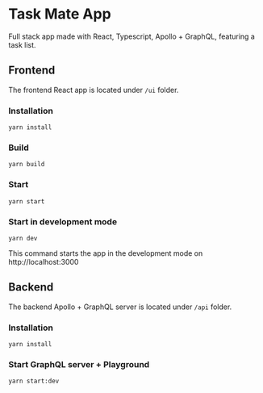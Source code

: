 # Task Mate App
Full stack app made with React, Typescript, Apollo + GraphQL, featuring a task list.

## Frontend
The frontend React app is located under `/ui` folder.

### Installation
`yarn install`

### Build
`yarn build`

### Start
`yarn start`

### Start in development mode
`yarn dev`

This command starts the app in the development mode on http://localhost:3000

## Backend
The backend Apollo + GraphQL server is located under `/api` folder.

### Installation
`yarn install`

### Start GraphQL server + Playground
`yarn start:dev`
